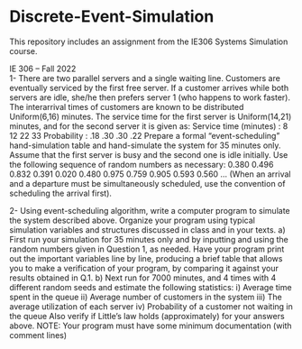 # Discrete-Event-Simulation 
This repository includes an assignment from the IE306 Systems Simulation course.  
  
IE 306 – Fall 2022  
1- There are two parallel servers and a single waiting line. Customers are eventually serviced by the 
first free server. If a customer arrives while both servers are idle, she/he then prefers 
server 1 (who happens to work faster). The interarrival times of customers are known 
to be distributed Uniform(6,16) minutes. The service time for the first server is 
Uniform(14,21) minutes, and for the second server it is given as:
Service time (minutes) : 8 12 22 33
Probability : .18 .30 .30 .22
Prepare a formal “event-scheduling” hand-simulation table and hand-simulate the 
system for 35 minutes only. Assume that the first server is busy and the second one is 
idle initially. Use the following sequence of random numbers as necessary:
0.380 0.496 0.832 0.391 0.020 0.480 0.975 0.759 0.905 0.593 0.560 …
(When an arrival and a departure must be simultaneously scheduled, use the 
convention of scheduling the arrival first).  
  
2- Using event-scheduling algorithm, write a computer program to simulate the 
system described above. Organize your program using typical simulation variables 
and structures discussed in class and in your texts.
a) First run your simulation for 35 minutes only and by inputting and using the 
random numbers given in Question 1, as needed. Have your program print out the 
important variables line by line, producing a brief table that allows you to make a 
verification of your program, by comparing it against your results obtained in Q.1.
b) Next run for 7000 minutes, and 4 times with 4 different random seeds and estimate 
the following statistics:
i) Average time spent in the queue
ii) Average number of customers in the system
iii) The average utilization of each server
iv) Probability of a customer not waiting in the queue
Also verify if Little’s law holds (approximately) for your answers above. 
NOTE:
Your program must have some minimum documentation (with comment lines)
